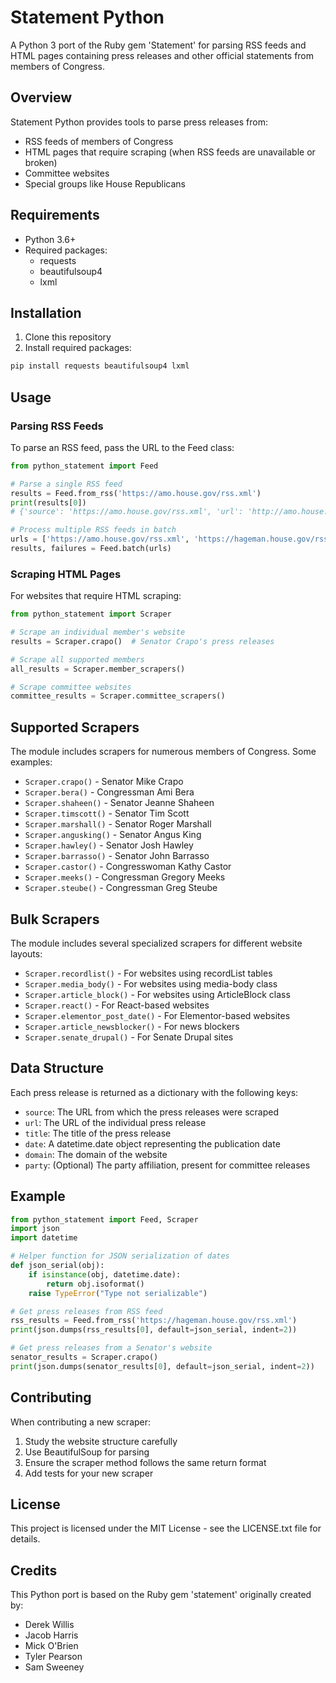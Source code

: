 # Statement Python

A Python 3 port of the Ruby gem 'Statement' for parsing RSS feeds and HTML pages containing press releases and other official statements from members of Congress.

## Overview

Statement Python provides tools to parse press releases from:
- RSS feeds of members of Congress
- HTML pages that require scraping (when RSS feeds are unavailable or broken)
- Committee websites
- Special groups like House Republicans

## Requirements

- Python 3.6+
- Required packages:
  - requests
  - beautifulsoup4
  - lxml

## Installation

1. Clone this repository
2. Install required packages:

```bash
pip install requests beautifulsoup4 lxml
```

## Usage

### Parsing RSS Feeds

To parse an RSS feed, pass the URL to the Feed class:

```python
from python_statement import Feed

# Parse a single RSS feed
results = Feed.from_rss('https://amo.house.gov/rss.xml')
print(results[0])
# {'source': 'https://amo.house.gov/rss.xml', 'url': 'http://amo.house.gov/node/4251', 'title': '2024 End-Of-Year Report', 'date': datetime.date(2025, 1, 6), 'domain': 'amo.house.gov'}

# Process multiple RSS feeds in batch
urls = ['https://amo.house.gov/rss.xml', 'https://hageman.house.gov/rss.xml']
results, failures = Feed.batch(urls)
```

### Scraping HTML Pages

For websites that require HTML scraping:

```python
from python_statement import Scraper

# Scrape an individual member's website
results = Scraper.crapo()  # Senator Crapo's press releases

# Scrape all supported members
all_results = Scraper.member_scrapers()

# Scrape committee websites
committee_results = Scraper.committee_scrapers()
```

## Supported Scrapers

The module includes scrapers for numerous members of Congress. Some examples:

- `Scraper.crapo()` - Senator Mike Crapo
- `Scraper.bera()` - Congressman Ami Bera
- `Scraper.shaheen()` - Senator Jeanne Shaheen
- `Scraper.timscott()` - Senator Tim Scott
- `Scraper.marshall()` - Senator Roger Marshall
- `Scraper.angusking()` - Senator Angus King
- `Scraper.hawley()` - Senator Josh Hawley
- `Scraper.barrasso()` - Senator John Barrasso
- `Scraper.castor()` - Congresswoman Kathy Castor
- `Scraper.meeks()` - Congressman Gregory Meeks
- `Scraper.steube()` - Congressman Greg Steube

## Bulk Scrapers

The module includes several specialized scrapers for different website layouts:

- `Scraper.recordlist()` - For websites using recordList tables
- `Scraper.media_body()` - For websites using media-body class
- `Scraper.article_block()` - For websites using ArticleBlock class
- `Scraper.react()` - For React-based websites
- `Scraper.elementor_post_date()` - For Elementor-based websites
- `Scraper.article_newsblocker()` - For news blockers
- `Scraper.senate_drupal()` - For Senate Drupal sites

## Data Structure

Each press release is returned as a dictionary with the following keys:

- `source`: The URL from which the press releases were scraped
- `url`: The URL of the individual press release
- `title`: The title of the press release
- `date`: A datetime.date object representing the publication date
- `domain`: The domain of the website
- `party`: (Optional) The party affiliation, present for committee releases

## Example

```python
from python_statement import Feed, Scraper
import json
import datetime

# Helper function for JSON serialization of dates
def json_serial(obj):
    if isinstance(obj, datetime.date):
        return obj.isoformat()
    raise TypeError("Type not serializable")

# Get press releases from RSS feed
rss_results = Feed.from_rss('https://hageman.house.gov/rss.xml')
print(json.dumps(rss_results[0], default=json_serial, indent=2))

# Get press releases from a Senator's website
senator_results = Scraper.crapo()
print(json.dumps(senator_results[0], default=json_serial, indent=2))
```

## Contributing

When contributing a new scraper:
1. Study the website structure carefully
2. Use BeautifulSoup for parsing
3. Ensure the scraper method follows the same return format
4. Add tests for your new scraper

## License

This project is licensed under the MIT License - see the LICENSE.txt file for details.

## Credits

This Python port is based on the Ruby gem 'statement' originally created by:
- Derek Willis
- Jacob Harris
- Mick O'Brien
- Tyler Pearson
- Sam Sweeney